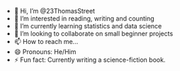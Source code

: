 - 👋 Hi, I’m @23ThomasStreet
- 👀 I’m interested in reading, writing and counting
- 🌱 I’m currently learning statistics and data science
- 💞️ I’m looking to collaborate on small beginner projects
- 📫 How to reach me...
- 😄 Pronouns: He/Him
- ⚡ Fun fact: Currently writing a science-fiction book.

<!---
23ThomasStreet/23ThomasStreet is a ✨ special ✨ repository because its `README.md` (this file) appears on your GitHub profile.
You can click the Preview link to take a look at your changes.
--->
